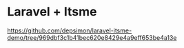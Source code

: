 # Laravel + Itsme

https://github.com/depsimon/laravel-itsme-demo/tree/969dbf3c1b41bec620e8429e4a9eff653be4a13e
